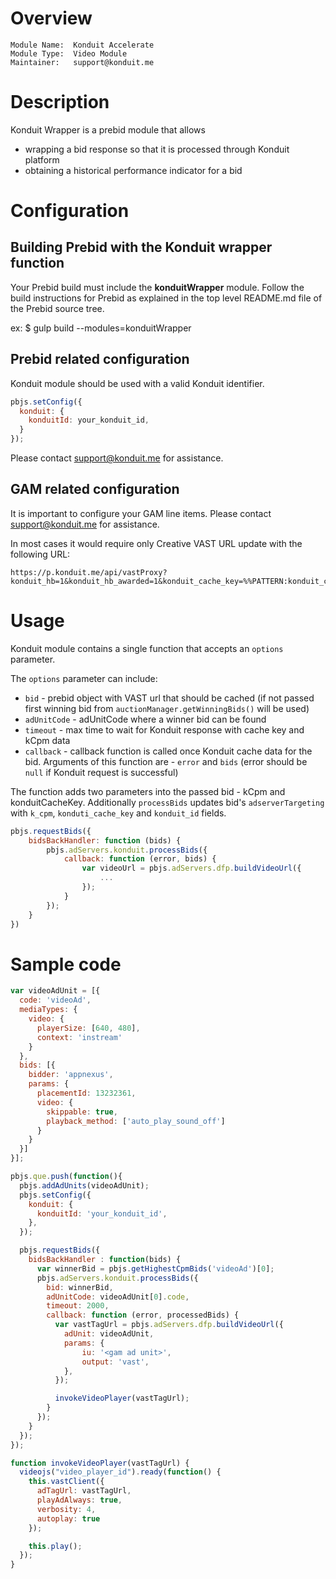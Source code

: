 # Overview

```
Module Name:  Konduit Accelerate
Module Type:  Video Module
Maintainer:   support@konduit.me
```

# Description

Konduit Wrapper is a prebid module that allows
- wrapping a bid response so that it is processed through Konduit platform
- obtaining a historical performance indicator for a bid


# Configuration

## Building Prebid with the Konduit wrapper function

Your Prebid build must include the **konduitWrapper** module. Follow the build instructions for Prebid as explained in the top level README.md file of the Prebid source tree.

ex: $ gulp build --modules=konduitWrapper


## Prebid related configuration

Konduit module should be used with a valid Konduit identifier.

```javascript
pbjs.setConfig({
  konduit: {
    konduitId: your_konduit_id,
  }
});
```

Please contact support@konduit.me for assistance.


## GAM related configuration

It is important to configure your GAM line items. 
Please contact support@konduit.me for assistance.

In most cases it would require only Creative VAST URL update with the following URL:
```
https://p.konduit.me/api/vastProxy?konduit_hb=1&konduit_hb_awarded=1&konduit_cache_key=%%PATTERN:konduit_cache_key%%&konduit_id=%%PATTERN:konduit_id%%
```


# Usage

Konduit module contains a single function that accepts an `options` parameter.

The `options` parameter can include:
* `bid` - prebid object with VAST url that should be cached (if not passed first winning bid from `auctionManager.getWinningBids()` will be used)
* `adUnitCode` - adUnitCode where a winner bid can be found
* `timeout` - max time to wait for Konduit response with cache key and kCpm data
* `callback` - callback function is called once Konduit cache data for the bid. Arguments of this function are - `error` and `bids` (error should be `null` if Konduit request is successful)

The function adds two parameters into the passed bid - kCpm and konduitCacheKey. Additionally `processBids` updates bid's `adserverTargeting` with `k_cpm`, `konduti_cache_key` and `konduit_id` fields.


```javascript
pbjs.requestBids({
    bidsBackHandler: function (bids) {
        pbjs.adServers.konduit.processBids({
            callback: function (error, bids) {
                var videoUrl = pbjs.adServers.dfp.buildVideoUrl({
                    ...
                });
            }
        });
    }
})
```


# Sample code

```javascript
var videoAdUnit = [{
  code: 'videoAd',
  mediaTypes: {
    video: {
      playerSize: [640, 480],
      context: 'instream'
    }
  },
  bids: [{
    bidder: 'appnexus',
    params: {
      placementId: 13232361,
      video: {
        skippable: true,
        playback_method: ['auto_play_sound_off']
      }
    }
  }]
}];

pbjs.que.push(function(){
  pbjs.addAdUnits(videoAdUnit);
  pbjs.setConfig({
    konduit: {
      konduitId: 'your_konduit_id',
    },
  });

  pbjs.requestBids({
    bidsBackHandler : function(bids) {
      var winnerBid = pbjs.getHighestCpmBids('videoAd')[0];
      pbjs.adServers.konduit.processBids({
        bid: winnerBid,
        adUnitCode: videoAdUnit[0].code,
        timeout: 2000,
        callback: function (error, processedBids) {
          var vastTagUrl = pbjs.adServers.dfp.buildVideoUrl({
            adUnit: videoAdUnit,
            params: {
                iu: '<gam ad unit>',
                output: 'vast',
            },
          });

          invokeVideoPlayer(vastTagUrl);
        }
      });
    }
  });
});

function invokeVideoPlayer(vastTagUrl) {
  videojs("video_player_id").ready(function() {
    this.vastClient({
      adTagUrl: vastTagUrl,
      playAdAlways: true,
      verbosity: 4,
      autoplay: true
    });

    this.play();
  });
}
```



